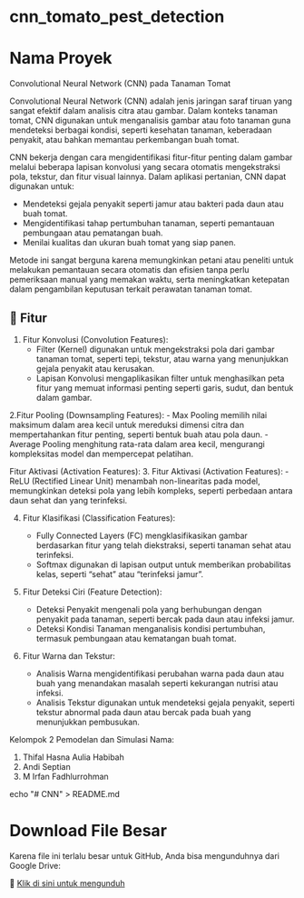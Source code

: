 # cnn_tomato_pest_detection
# Nama Proyek
Convolutional Neural Network (CNN) pada Tanaman Tomat

Convolutional Neural Network (CNN) adalah jenis jaringan saraf tiruan yang sangat efektif dalam analisis citra atau gambar. Dalam konteks tanaman tomat, CNN digunakan untuk menganalisis gambar atau foto tanaman guna mendeteksi berbagai kondisi, seperti kesehatan tanaman, keberadaan penyakit, atau bahkan memantau perkembangan buah tomat.

CNN bekerja dengan cara mengidentifikasi fitur-fitur penting dalam gambar melalui beberapa lapisan konvolusi yang secara otomatis mengekstraksi pola, tekstur, dan fitur visual lainnya. Dalam aplikasi pertanian, CNN dapat digunakan untuk:
- Mendeteksi gejala penyakit seperti jamur atau bakteri pada daun atau buah tomat.
- Mengidentifikasi tahap pertumbuhan tanaman, seperti pemantauan pembungaan atau pematangan buah.
- Menilai kualitas dan ukuran buah tomat yang siap panen.

Metode ini sangat berguna karena memungkinkan petani atau peneliti untuk melakukan pemantauan secara otomatis dan efisien tanpa perlu pemeriksaan manual yang memakan waktu, serta meningkatkan ketepatan dalam pengambilan keputusan terkait perawatan tanaman tomat.

## 📌 Fitur
1. Fitur Konvolusi (Convolution Features):
    - Filter (Kernel) digunakan untuk mengekstraksi pola dari gambar tanaman tomat, seperti tepi, tekstur, atau warna yang menunjukkan gejala penyakit atau kerusakan.
    - Lapisan Konvolusi mengaplikasikan filter untuk menghasilkan peta fitur yang memuat informasi penting seperti garis, sudut, dan bentuk dalam gambar.

2.Fitur Pooling (Downsampling Features):
    - Max Pooling memilih nilai maksimum dalam area kecil untuk mereduksi dimensi citra dan mempertahankan fitur penting, seperti bentuk buah atau pola daun.
    - Average Pooling menghitung rata-rata dalam area kecil, mengurangi kompleksitas model dan mempercepat pelatihan.
    
Fitur Aktivasi (Activation Features):
3. Fitur Aktivasi (Activation Features):
    - ReLU (Rectified Linear Unit) menambah non-linearitas pada model, memungkinkan deteksi pola yang lebih kompleks, seperti perbedaan antara daun sehat dan yang terinfeksi.
    
4. Fitur Klasifikasi (Classification Features):
    - Fully Connected Layers (FC) mengklasifikasikan gambar berdasarkan fitur yang telah diekstraksi, seperti tanaman sehat atau terinfeksi.
    - Softmax digunakan di lapisan output untuk memberikan probabilitas kelas, seperti “sehat” atau “terinfeksi jamur”.

5. Fitur Deteksi Ciri (Feature Detection):
    - Deteksi Penyakit mengenali pola yang berhubungan dengan penyakit pada tanaman, seperti bercak pada daun atau infeksi jamur.
    - Deteksi Kondisi Tanaman menganalisis kondisi pertumbuhan, termasuk pembungaan atau kematangan buah tomat.

6. Fitur Warna dan Tekstur:
    - Analisis Warna mengidentifikasi perubahan warna pada daun atau buah yang menandakan masalah seperti kekurangan nutrisi atau infeksi.
    - Analisis Tekstur digunakan untuk mendeteksi gejala penyakit, seperti tekstur abnormal pada daun atau bercak pada buah yang menunjukkan pembusukan.
    


Kelompok 2 Pemodelan dan Simulasi
Nama: 
1. Thifal Hasna Aulia Habibah 
2. Andi Septian 
3. M Irfan Fadhlurrohman


echo "# CNN" > README.md
# Download File Besar
Karena file ini terlalu besar untuk GitHub, Anda bisa mengunduhnya dari Google Drive:

🔗 [Klik di sini untuk mengunduh](https://drive.google.com/drive/folders/19ohMAbWrygBNbw3861uMnTXuTs7DnlPY?usp=drive_link)
